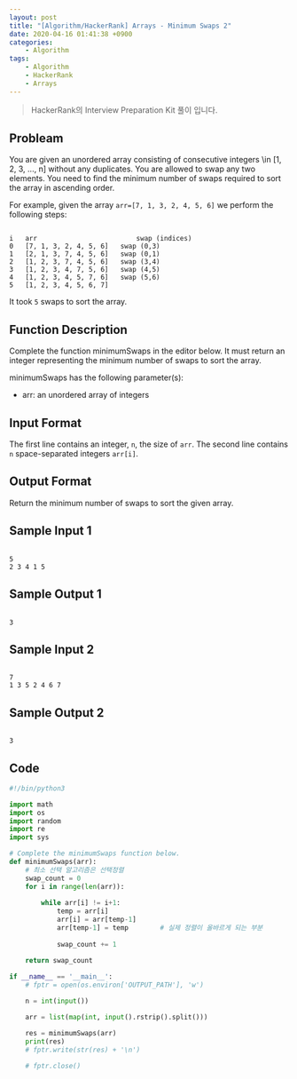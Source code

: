 ```yaml
---
layout: post
title: "[Algorithm/HackerRank] Arrays - Minimum Swaps 2"
date: 2020-04-16 01:41:38 +0900
categories: 
    - Algorithm
tags:
    - Algorithm
    - HackerRank
    - Arrays
---
```


> HackerRank의 Interview Preparation Kit 풀이 입니다.

<!-- more -->


## Probleam
You are given an unordered array consisting of consecutive integers \in [1, 2, 3, ..., n] without any duplicates. You are allowed to swap any two elements. You need to find the minimum number of swaps required to sort the array in ascending order.

For example, given the array `arr=[7, 1, 3, 2, 4, 5, 6]` we perform the following steps:
```

i   arr                         swap (indices)
0   [7, 1, 3, 2, 4, 5, 6]   swap (0,3)
1   [2, 1, 3, 7, 4, 5, 6]   swap (0,1)
2   [1, 2, 3, 7, 4, 5, 6]   swap (3,4)
3   [1, 2, 3, 4, 7, 5, 6]   swap (4,5)
4   [1, 2, 3, 4, 5, 7, 6]   swap (5,6)
5   [1, 2, 3, 4, 5, 6, 7]
```

It took `5` swaps to sort the array.

## Function Description
Complete the function minimumSwaps in the editor below. It must return an integer representing the minimum number of swaps to sort the array.

minimumSwaps has the following parameter(s):

- arr: an unordered array of integers

## Input Format
The first line contains an integer, `n`, the size of `arr`.
The second line contains `n` space-separated integers `arr[i]`.

## Output Format
Return the minimum number of swaps to sort the given array.

## Sample Input 1
```

5
2 3 4 1 5
```


## Sample Output 1
```

3
```


## Sample Input 2
```

7
1 3 5 2 4 6 7
```


## Sample Output 2
```

3
```


## Code

```python
#!/bin/python3

import math
import os
import random
import re
import sys

# Complete the minimumSwaps function below.
def minimumSwaps(arr):
    # 최소 선택 알고리즘은 선택정렬
    swap_count = 0
    for i in range(len(arr)):
        
        while arr[i] != i+1:
            temp = arr[i]
            arr[i] = arr[temp-1]
            arr[temp-1] = temp        # 실제 정렬이 올바르게 되는 부분
            
            swap_count += 1

    return swap_count
    
if __name__ == '__main__':
    # fptr = open(os.environ['OUTPUT_PATH'], 'w')

    n = int(input())

    arr = list(map(int, input().rstrip().split()))

    res = minimumSwaps(arr)
    print(res)
    # fptr.write(str(res) + '\n')

    # fptr.close()

```
